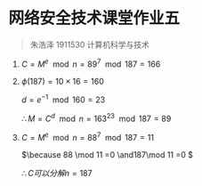 # 网络安全技术课堂作业五

> 朱浩泽 1911530 计算机科学与技术

1. $C = M^e\mod n = 89^7\mod 187 =166$

2. $\phi(187)= 10 \times 16=160$

   $d = e^{-1}\mod 160 = 23$

   $\therefore M = C^d\mod n = 163^{23} \mod 187 =89$

3. $C=M^e\mod n = 88^7\mod 187 = 11$

   $\because 88 \mod 11 =0 \and187\mod 11 =0 $

   $\therefore C可以分解n=187$